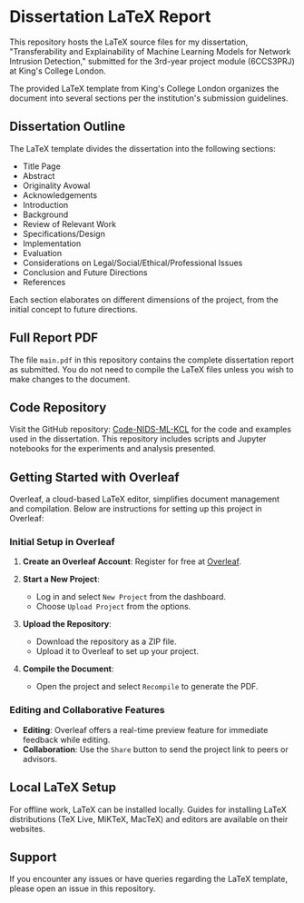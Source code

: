 # Dissertation LaTeX Report

This repository hosts the LaTeX source files for my dissertation, "Transferability and Explainability of Machine Learning Models for Network Intrusion Detection," submitted for the 3rd-year project module (6CCS3PRJ) at King's College London.

The provided LaTeX template from King's College London organizes the document into several sections per the institution's submission guidelines.

## Dissertation Outline

The LaTeX template divides the dissertation into the following sections:

- Title Page
- Abstract
- Originality Avowal
- Acknowledgements
- Introduction
- Background
- Review of Relevant Work
- Specifications/Design
- Implementation
- Evaluation
- Considerations on Legal/Social/Ethical/Professional Issues
- Conclusion and Future Directions
- References

Each section elaborates on different dimensions of the project, from the initial concept to future directions.

## Full Report PDF

The file `main.pdf` in this repository contains the complete dissertation report as submitted. You do not need to compile the LaTeX files unless you wish to make changes to the document.

## Code Repository

Visit the GitHub repository: [Code-NIDS-ML-KCL](https://github.com/bedair81/Code-NIDS-ML-KCL) for the code and examples used in the dissertation. This repository includes scripts and Jupyter notebooks for the experiments and analysis presented.

## Getting Started with Overleaf

Overleaf, a cloud-based LaTeX editor, simplifies document management and compilation. Below are instructions for setting up this project in Overleaf:

### Initial Setup in Overleaf

1. **Create an Overleaf Account**: Register for free at [Overleaf](https://www.overleaf.com/signup).

2. **Start a New Project**:
   - Log in and select `New Project` from the dashboard.
   - Choose `Upload Project` from the options.

3. **Upload the Repository**:
   - Download the repository as a ZIP file.
   - Upload it to Overleaf to set up your project.

4. **Compile the Document**:
   - Open the project and select `Recompile` to generate the PDF.

### Editing and Collaborative Features

- **Editing**: Overleaf offers a real-time preview feature for immediate feedback while editing.
- **Collaboration**: Use the `Share` button to send the project link to peers or advisors.

## Local LaTeX Setup

For offline work, LaTeX can be installed locally. Guides for installing LaTeX distributions (TeX Live, MiKTeX, MacTeX) and editors are available on their websites.

## Support

If you encounter any issues or have queries regarding the LaTeX template, please open an issue in this repository.
